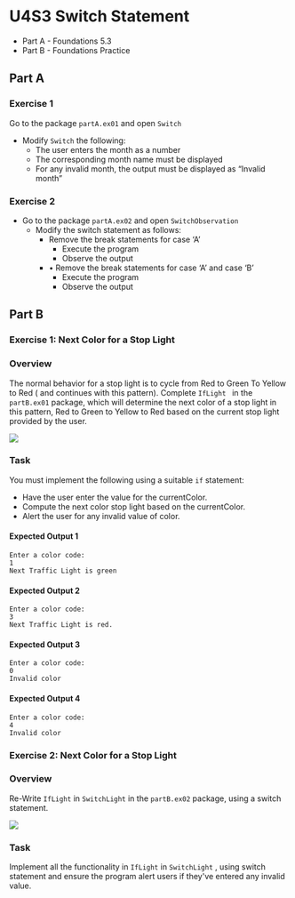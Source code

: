 # U4S3 Switch Statement

* Part A - Foundations 5.3
* Part B - Foundations Practice

## Part A
### Exercise 1
Go to the package `partA.ex01` and open `Switch`
* Modify `Switch` the following:
    * The user enters the month as a number
    * The corresponding month name must be displayed
    * For any invalid month, the output must be displayed as
      “Invalid month”
### Exercise 2
* Go to the package `partA.ex02` and open `SwitchObservation`
    * Modify the switch statement as follows:
        * Remove the break statements for case ‘A’
          * Execute the program
          * Observe the output
      * • Remove the break statements for case ‘A’ and case ‘B’
          * Execute the program
          * Observe the output


## Part B

### Exercise 1: Next Color for a Stop Light

### Overview

The normal behavior for a stop light is to cycle from Red to Green To Yellow to Red ( and continues with this pattern). Complete `IfLight ` in the `partB.ex01` package, which will determine the next color of a stop light in this pattern, Red to Green to Yellow to Red based on the current stop light provided by the user.

![](./assets/img01.png)

### Task

You must implement the following using a suitable `if` statement:

* Have the user enter the value for the currentColor.
* Compute the next color stop light based on the currentColor.
* Alert the user for any invalid value of color.

#### Expected Output 1

```
Enter a color code:
1
Next Traffic Light is green
```

#### Expected Output 2

```
Enter a color code:
3
Next Traffic Light is red.
```

#### Expected Output 3

```
Enter a color code:
0
Invalid color
```

#### Expected Output 4

```
Enter a color code:
4
Invalid color
```

### Exercise 2: Next Color for a Stop Light

### Overview

Re-Write `IfLight` in `SwitchLight` in the `partB.ex02` package, using a switch statement.

![](./assets/img01.png)

### Task

Implement all the functionality in `IfLight` in `SwitchLight` , using switch statement and ensure the program alert users if they've entered any invalid value.